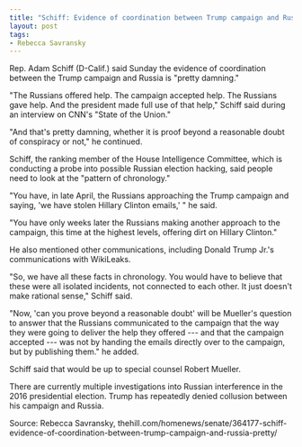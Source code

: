 ```yaml
---
title: "Schiff: Evidence of coordination between Trump campaign and Russia 'pretty damning'"
layout: post
tags:
- Rebecca Savransky
---
```


Rep. Adam Schiff (D-Calif.) said Sunday the evidence of coordination between the Trump campaign and Russia is "pretty damning."

"The Russians offered help. The campaign accepted help. The Russians gave help. And the president made full use of that help," Schiff said during an interview on CNN's "State of the Union."

"And that's pretty damning, whether it is proof beyond a reasonable doubt of conspiracy or not," he continued.

Schiff, the ranking member of the House Intelligence Committee, which is conducting a probe into possible Russian election hacking, said people need to look at the "pattern of chronology."

"You have, in late April, the Russians approaching the Trump campaign and saying, 'we have stolen Hillary Clinton emails,' " he said.

"You have only weeks later the Russians making another approach to the campaign, this time at the highest levels, offering dirt on Hillary Clinton."

He also mentioned other communications, including Donald Trump Jr.'s communications with WikiLeaks.

"So, we have all these facts in chronology. You would have to believe that these were all isolated incidents, not connected to each other. It just doesn't make rational sense," Schiff said.

"Now, 'can you prove beyond a reasonable doubt' will be Mueller's question to answer that the Russians communicated to the campaign that the way they were going to deliver the help they offered --- and that the campaign accepted --- was not by handing the emails directly over to the campaign, but by publishing them." he added.

Schiff said that would be up to special counsel Robert Mueller.

There are currently multiple investigations into Russian interference in the 2016 presidential election. Trump has repeatedly denied collusion between his campaign and Russia.

Source: Rebecca Savransky, thehill.com/homenews/senate/364177-schiff-evidence-of-coordination-between-trump-campaign-and-russia-pretty/
